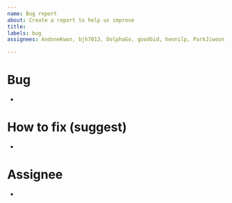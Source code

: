 ```yaml
---
name: Bug report
about: Create a report to help us improve
title: 
labels: bug
assignees: AndoneKwon, bjh7013, DolphaGo, goodGid, heonilp, ParkJiwoon, syureu

---
```


# Bug
-

# How to fix (suggest)
-

# Assignee
-
